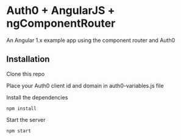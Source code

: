 # Auth0 + AngularJS + ngComponentRouter

An Angular 1.x example app using the component router and Auth0

## Installation

  Clone this repo

  Place your Auth0 client id and domain in auth0-variables.js file

  Install the dependencies

  	npm install

  Start the server

  	npm start
